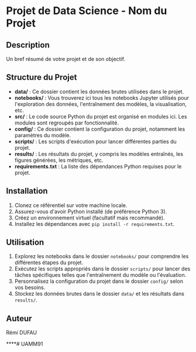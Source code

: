 # Projet de Data Science - Nom du Projet

## Description
Un bref résumé de votre projet et de son objectif.

## Structure du Projet

- **data/** : Ce dossier contient les données brutes utilisées dans le projet.
- **notebooks/** : Vous trouverez ici tous les notebooks Jupyter utilisés pour l'exploration des données, l'entraînement des modèles, la visualisation, etc.
- **src/** : Le code source Python du projet est organisé en modules ici. Les modules sont regroupés par fonctionnalité.
- **config/** : Ce dossier contient la configuration du projet, notamment les paramètres du modèle.
- **scripts/** : Les scripts d'exécution pour lancer différentes parties du projet.
- **results/** : Les résultats du projet, y compris les modèles entraînés, les figures générées, les métriques, etc.
- **requirements.txt** : La liste des dépendances Python requises pour le projet.

## Installation

1. Clonez ce référentiel sur votre machine locale.
2. Assurez-vous d'avoir Python installé (de préférence Python 3).
3. Créez un environnement virtuel (facultatif mais recommandé).
4. Installez les dépendances avec `pip install -r requirements.txt`.

## Utilisation

1. Explorez les notebooks dans le dossier `notebooks/` pour comprendre les différentes étapes du projet.
2. Exécutez les scripts appropriés dans le dossier `scripts/` pour lancer des tâches spécifiques telles que l'entraînement du modèle ou l'évaluation.
3. Personnalisez la configuration du projet dans le dossier `config/` selon vos besoins.
4. Stockez les données brutes dans le dossier `data/` et les résultats dans `results/`.

## Auteur
Rémi DUFAU

****#   U A M M 9 1  
 